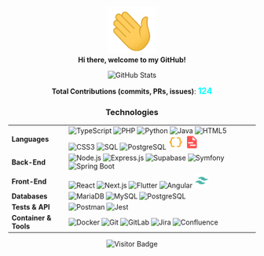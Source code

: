 <p align="center">
  <img src="https://raw.githubusercontent.com/ABSphreak/ABSphreak/master/gifs/Hi.gif" width="100px" alt="Hi" /><br>
  <b>Hi there, welcome to my GitHub!</b>
</p>

<p align="center">
  <img src="https://github-readme-stats.vercel.app/api?username=E-Reboul&show_icons=true&theme=tokyonight&hide_title=true" alt="GitHub Stats"/>
</p>
<p align="center">
  <strong>Total Contributions (commits, PRs, issues)</strong>: <span style="font-size: 1.2em; color: #00ffff;"><strong>124</strong></span>  
</p>

<h3 align="center">Technologies</h3>
<div align="center">
  <table>
    <tr>
      <td><strong>Languages</strong></td>
      <td>
        <img src="https://cdn.jsdelivr.net/gh/devicons/devicon/icons/typescript/typescript-original.svg" height="30" alt="TypeScript"/>
        <img src="https://cdn.jsdelivr.net/gh/devicons/devicon/icons/php/php-original.svg" height="30" alt="PHP"/>
        <img src="https://cdn.jsdelivr.net/gh/devicons/devicon/icons/python/python-original.svg" height="30" alt="Python"/>
        <img src="https://cdn.jsdelivr.net/gh/devicons/devicon/icons/java/java-original.svg" height="30" alt="Java"/>
        <img src="https://cdn.jsdelivr.net/gh/devicons/devicon/icons/html5/html5-original.svg" height="30" alt="HTML5"/>
        <img src="https://cdn.jsdelivr.net/gh/devicons/devicon/icons/css3/css3-original.svg" height="30" alt="CSS3"/>
        <img src="https://cdn.jsdelivr.net/gh/devicons/devicon/icons/mysql/mysql-original.svg" height="30" alt="SQL"/>
        <img src="https://cdn.jsdelivr.net/gh/devicons/devicon/icons/postgresql/postgresql-original.svg" height="30" alt="PostgreSQL"/>
        <img src="https://raw.githubusercontent.com/PKief/vscode-material-icon-theme/main/icons/json.svg" height="30" alt="JSON"/>
        <img src="https://raw.githubusercontent.com/PKief/vscode-material-icon-theme/main/icons/yaml.svg" height="30" alt="YAML"/>
      </td>
    </tr>
    <tr>
      <td><strong>Back-End</strong></td>
      <td>
        <img src="https://cdn.jsdelivr.net/gh/devicons/devicon/icons/nodejs/nodejs-original.svg" height="30" alt="Node.js"/>
        <img src="https://cdn.jsdelivr.net/gh/devicons/devicon/icons/express/express-original.svg" height="30" alt="Express.js"/>
        <img src="https://cdn.jsdelivr.net/gh/devicons/devicon/icons/supabase/supabase-original.svg" height="30" alt="Supabase"/>
        <img src="https://cdn.jsdelivr.net/gh/devicons/devicon/icons/symfony/symfony-original.svg" height="30" alt="Symfony"/>
        <img src="https://cdn.jsdelivr.net/gh/devicons/devicon/icons/spring/spring-original.svg" height="30" alt="Spring Boot"/>
      </td>
    </tr>
    <tr>
      <td><strong>Front-End</strong></td>
      <td>
        <img src="https://cdn.jsdelivr.net/gh/devicons/devicon/icons/react/react-original.svg" height="30" alt="React"/>
        <img src="https://cdn.jsdelivr.net/gh/devicons/devicon/icons/nextjs/nextjs-original-wordmark.svg" height="30" alt="Next.js"/>
        <img src="https://cdn.jsdelivr.net/gh/devicons/devicon/icons/flutter/flutter-original.svg" height="30" alt="Flutter"/>
        <img src="https://cdn.jsdelivr.net/gh/devicons/devicon/icons/angularjs/angularjs-original.svg" height="30" alt="Angular"/>
        <img src="https://raw.githubusercontent.com/PKief/vscode-material-icon-theme/main/icons/tailwindcss.svg" height="30" alt="TailwindCSS"/>
      </td>
    </tr>
    <tr>
      <td><strong>Databases</strong></td>
      <td>
        <img src="https://cdn.jsdelivr.net/gh/devicons/devicon/icons/mariadb/mariadb-original.svg" height="30" alt="MariaDB"/>
        <img src="https://cdn.jsdelivr.net/gh/devicons/devicon/icons/mysql/mysql-original.svg" height="30" alt="MySQL"/>
        <img src="https://cdn.jsdelivr.net/gh/devicons/devicon/icons/postgresql/postgresql-original.svg" height="30" alt="PostgreSQL"/>
      </td>
    </tr>
    <tr>
      <td><strong>Tests & API</strong></td>
      <td>
        <img src="https://cdn.jsdelivr.net/gh/devicons/devicon/icons/postman/postman-original.svg" height="30" alt="Postman"/>
        <img src="https://cdn.jsdelivr.net/gh/devicons/devicon/icons/jest/jest-plain.svg" height="30" alt="Jest"/>
      </td>
    </tr>
    <tr>
      <td><strong>Container & Tools</strong></td>
      <td>
        <img src="https://cdn.jsdelivr.net/gh/devicons/devicon/icons/docker/docker-original.svg" height="30" alt="Docker"/>
        <img src="https://cdn.jsdelivr.net/gh/devicons/devicon/icons/git/git-original.svg" height="30" alt="Git"/>
        <img src="https://cdn.jsdelivr.net/gh/devicons/devicon/icons/gitlab/gitlab-original.svg" height="30" alt="GitLab"/>
        <img src="https://cdn.jsdelivr.net/gh/devicons/devicon/icons/jira/jira-original.svg" height="30" alt="Jira"/>
        <img src="https://cdn.jsdelivr.net/gh/devicons/devicon/icons/confluence/confluence-original.svg" height="30" alt="Confluence"/>
      </td>
    </tr>
  </table>
</div>

<p align="center">
  <img src="https://visitor-badge.laobi.icu/badge?page_id=E-Reboul.visitor-badge" alt="Visitor Badge"/>
</p>
